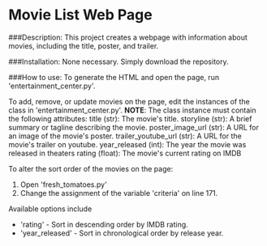 # Movie List Web Page

###Description: 
This project creates a webpage with information about movies, including the title, poster, and trailer.

###Installation: 
None necessary. Simply download the repository.

###How to use:
To generate the HTML and open the page, run 'entertainment_center.py'.

To add, remove, or update movies on the page, edit the instances of the class in 'entertainment_center.py'.
**NOTE**: The class instance must contain the following attributes:
	title (str): The movie's title.
	storyline (str): A brief summary or tagline describing the movie.
	poster_image_url (str): A URL for an image of the movie's poster.
	trailer_youtube_url (str): A URL for the movie's trailer on youtube.
	year_released (int): The year the movie was released in theaters
	rating (float): The movie's current rating on IMDB

To alter the sort order of the movies on the page:

1. Open 'fresh_tomatoes.py'
1. Change the assignment of the variable 'criteria' on line 171.

Available options include

* 'rating' - Sort in descending order by IMDB rating.
* 'year_released' - Sort in chronological order by release year.

